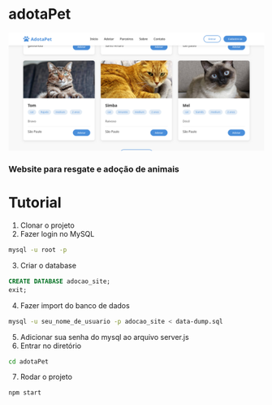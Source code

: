 # adotaPet
![Logo](adotaPet.png)
### Website para resgate e adoção de animais

# Tutorial
 1. Clonar o projeto
 2. Fazer login no MySQL
```bash
mysql -u root -p
```
3. Criar o database 
```sql
CREATE DATABASE adocao_site;
exit;
```
4. Fazer import do banco de dados
```bash
mysql -u seu_nome_de_usuario -p adocao_site < data-dump.sql
```
5. Adicionar sua senha do mysql ao arquivo server.js
6. Entrar no diretório
```bash
cd adotaPet
```
7. Rodar o projeto
```bash
npm start
```
